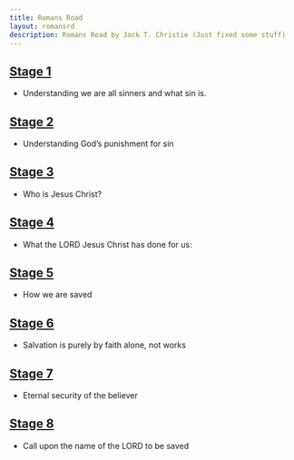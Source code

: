 ```yaml
---
title: Romans Road
layout: romansrd
description: Romans Road by Jack T. Christie (Just fixed some stuff)
---
```


## [Stage 1](soulwinning/romansroad/stage/1)
* Understanding we are all sinners and what sin is.

## [Stage 2](soulwinning/romansroad/stage/2)
* Understanding God’s punishment for sin

## [Stage 3](soulwinning/romansroad/stage/3)
* Who is Jesus Christ?

## [Stage 4](soulwinning/romansroad/stage/4)
* What the LORD Jesus Christ has done for us:

## [Stage 5](soulwinning/romansroad/stage/5)
* How we are saved

## [Stage 6](soulwinning/romansroad/stage/6)
* Salvation is purely by faith alone, not works

## [Stage 7](soulwinning/romansroad/stage/7)
* Eternal security of the believer

## [Stage 8](soulwinning/romansroad/stage/8)
* Call upon the name of the LORD to be saved
